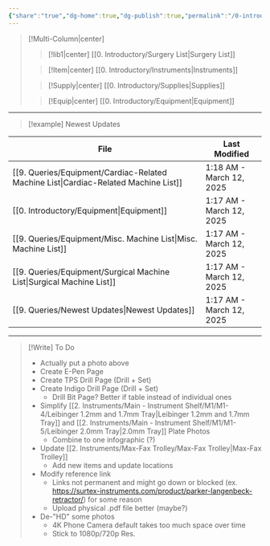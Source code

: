 ```yaml
---
{"share":"true","dg-home":true,"dg-publish":true,"permalink":"/0-introductory/home/","tags":["gardenEntry"],"dgPassFrontmatter":true}
---
```


>[!Multi-Column|center]
>>[!lib1|center] [[0.  Introductory/Surgery List\|Surgery List]]
>
>>[!Item|center] [[0.  Introductory/Instruments\|Instruments]]
>
>>[!Supply|center] [[0.  Introductory/Supplies\|Supplies]]
>
>>[!Equip|center] [[0.  Introductory/Equipment\|Equipment]]


---

>[!example] Newest Updates
>>
<div class="transclusion internal-embed is-loaded"><div class="markdown-embed">





| File                                                                                   | Last Modified            |
| -------------------------------------------------------------------------------------- | ------------------------ |
| [[9. Queries/Equipment/Cardiac-Related Machine List\|Cardiac-Related Machine List]] | 1:18 AM - March 12, 2025 |
| [[0.  Introductory/Equipment\|Equipment]]                                           | 1:17 AM - March 12, 2025 |
| [[9. Queries/Equipment/Misc. Machine List\|Misc. Machine List]]                     | 1:17 AM - March 12, 2025 |
| [[9. Queries/Equipment/Surgical Machine List\|Surgical Machine List]]               | 1:17 AM - March 12, 2025 |
| [[9. Queries/Newest Updates\|Newest Updates]]                                       | 1:17 AM - March 12, 2025 |



</div></div>


---

>[!Write] To Do
> - Actually put a photo above
> - Create E-Pen Page
> - Create TPS Drill Page (Drill + Set)
> - Create Indigo Drill Page (Drill + Set)
> 	- Drill Bit Page? Better if table instead of individual ones
> - Simplify [[2. Instruments/Main - Instrument Shelf/M1/M1-4/Leibinger 1.2mm and 1.7mm Tray\|Leibinger 1.2mm and 1.7mm Tray]] and [[2. Instruments/Main - Instrument Shelf/M1/M1-5/Leibinger 2.0mm Tray\|2.0mm Tray]] Plate Photos
> 	-  Combine to one infographic (?)
> - Update [[2. Instruments/Max-Fax Trolley/Max-Fax Trolley\|Max-Fax Trolley]]
> 	-  Add new items and update locations
> - Modify reference link
> 	-  Links not permanent and might go down or blocked (ex. https://surtex-instruments.com/product/parker-langenbeck-retractor/) for some reason
> 	-  Upload physical .pdf file better (maybe?)
> - De-"HD" some photos
> 	-  4K Phone Camera default takes too much space over time
> 	-  Stick to 1080p/720p Res.











